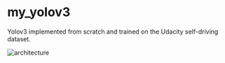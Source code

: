 # my_yolov3
Yolov3 implemented from scratch and trained on the Udacity self-driving dataset.

![architecture](custom_yolo_architecture.svg)
